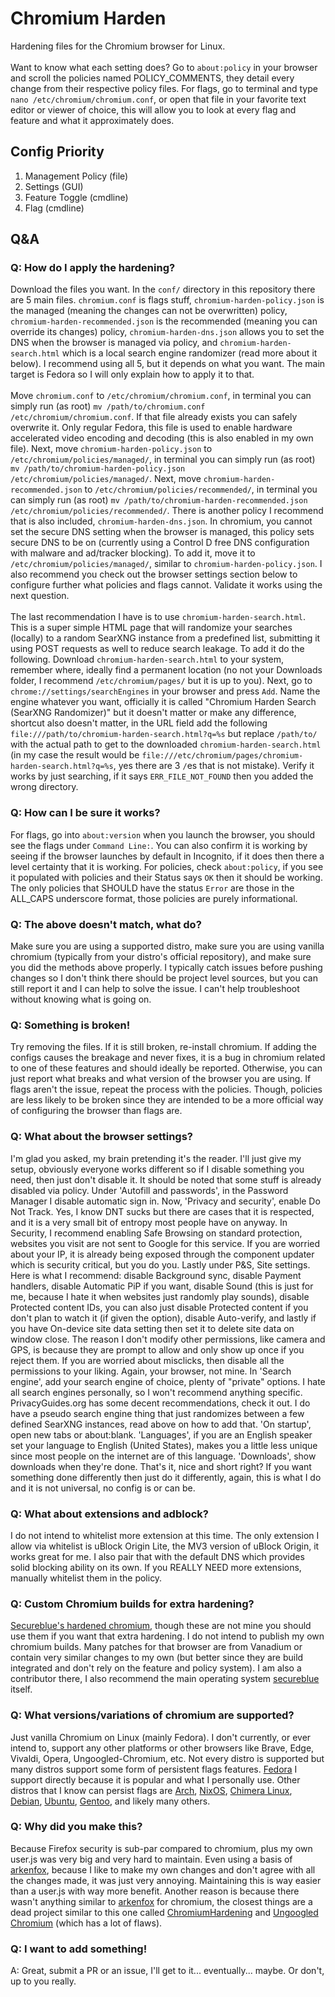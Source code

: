 # Chromium Harden

Hardening files for the Chromium browser for Linux.
\
\
Want to know what each setting does? Go to `about:policy` in your browser and scroll the policies named POLICY_COMMENTS, they detail every change from their respective policy files. For flags, go to terminal and type `nano /etc/chromium/chromium.conf`, or open that file in your favorite text editor or viewer of choice, this will allow you to look at every flag and feature and what it approximately does.

## Config Priority

1) Management Policy (file)
2) Settings (GUI)
3) Feature Toggle (cmdline)
4) Flag (cmdline)

## Q&A

### Q: How do I apply the hardening?
Download the files you want. In the `conf/` directory in this repository there are 5 main files. `chromium.conf` is flags stuff, `chromium-harden-policy.json` is the managed (meaning the changes can not be overwritten) policy, `chromium-harden-recommended.json` is the recommended (meaning you can override its changes) policy, `chromium-harden-dns.json` allows you to set the DNS when the browser is managed via policy, and `chromium-harden-search.html` which is a local search engine randomizer (read more about it below). I recommend using all 5, but it depends on what you want. The main target is Fedora so I will only explain how to apply it to that.
\
\
Move `chromium.conf` to `/etc/chromium/chromium.conf`, in terminal you can simply run (as root) `mv /path/to/chromium.conf /etc/chromium/chromium.conf`. If that file already exists you can safely overwrite it. Only regular Fedora, this file is used to enable hardware accelerated video encoding and decoding (this is also enabled in my own file). Next, move `chromium-harden-policy.json` to `/etc/chromium/policies/managed/`, in terminal you can simply run (as root) `mv /path/to/chromium-harden-policy.json /etc/chromium/policies/managed/`. Next, move `chromium-harden-recommended.json` to `/etc/chromium/policies/recommended/`, in terminal you can simply run (as root) `mv /path/to/chromium-harden-recommended.json /etc/chromium/policies/recommended/`. There is another policy I recommend that is also included, `chromium-harden-dns.json`. In chromium, you cannot set the secure DNS setting when the browser is managed, this policy sets secure DNS to be on (currently using a Control D free DNS configuration with malware and ad/tracker blocking). To add it, move it to `/etc/chromium/policies/managed/`, similar to `chromium-harden-policy.json`. I also recommend you check out the browser settings section below to configure further what policies and flags cannot. Validate it works using the next question.
\
\
The last recommendation I have is to use `chromium-harden-search.html`. This is a super simple HTML page that will randomize your searches (locally) to a random SearXNG instance from a predefined list, submitting it using POST requests as well to reduce search leakage. To add it do the following. Download `chromium-harden-search.html` to your system, remember where, ideally find a permanent location (no not your Downloads folder, I recommend `/etc/chromium/pages/` but it is up to you). Next, go to `chrome://settings/searchEngines` in your browser and press `Add`. Name the engine whatever you want, officially it is called "Chromium Harden Search (SearXNG Randomizer)" but it doesn't matter or make any difference, shortcut also doesn't matter, in the URL field add the following `file:///path/to/chromium-harden-search.html?q=%s` but replace `/path/to/` with the actual path to get to the downloaded `chromium-harden-search.html` (in my case the result would be `file:///etc/chromium/pages/chromium-harden-search.html?q=%s`, yes there are 3 `/`es that is not mistake). Verify it works by just searching, if it says `ERR_FILE_NOT_FOUND` then you added the wrong directory.

### Q: How can I be sure it works?
For flags, go into `about:version` when you launch the browser, you should see the flags under `Command Line:`. You can also confirm it is working by seeing if the browser launches by default in Incognito, if it does then there a level certainty that it is working. For policies, check `about:policy`, if you see it populated with policies and their Status says `OK` then it should be working. The only policies that SHOULD have the status `Error` are those in the ALL_CAPS underscore format, those policies are purely informational.

### Q: The above doesn't match, what do?
Make sure you are using a supported distro, make sure you are using vanilla chromium (typically from your distro's official repository), and make sure you did the methods above properly. I typically catch issues before pushing changes so I don't think there should be project level sources, but you can still report it and I can help to solve the issue. I can't help troubleshoot without knowing what is going on.

### Q: Something is broken!
Try removing the files. If it is still broken, re-install chromium. If adding the configs causes the breakage and never fixes, it is a bug in chromium related to one of these features and should ideally be reported. Otherwise, you can just report what breaks and what version of the browser you are using. If flags aren't the issue, repeat the process with the policies. Though, policies are less likely to be broken since they are intended to be a more official way of configuring the browser than flags are.

### Q: What about the browser settings?
I'm glad you asked, my brain pretending it's the reader. I'll just give my setup, obviously everyone works different so if I disable something you need, then just don't disable it. It should be noted that some stuff is already disabled via policy. Under 'Autofill and passwords', in the Password Manager I disable automatic sign in. Now, 'Privacy and security', enable Do Not Track. Yes, I know DNT sucks but there are cases that it is respected, and it is a very small bit of entropy most people have on anyway. In Security, I recommend enabling Safe Browsing on standard protection, websites you visit are not sent to Google for this service. If you are worried about your IP, it is already being exposed through the component updater which is security critical, but you do you. Lastly under P&S, Site settings. Here is what I recommend: disable Background sync, disable Payment handlers, disable Automatic PiP if you want, disable Sound (this is just for me, because I hate it when websites just randomly play sounds), disable Protected content IDs, you can also just disable Protected content if you don't plan to watch it (if given the option), disable Auto-verify, and lastly if you have On-device site data setting then set it to delete site data on window close. The reason I don't modify other permissions, like camera and GPS, is because they are prompt to allow and only show up once if you reject them. If you are worried about misclicks, then disable all the permissions to your liking. Again, your browser, not mine. In 'Search engine', add your search engine of choice, plenty of "private" options. I hate all search engines personally, so I won't recommend anything specific. PrivacyGuides.org has some decent recommendations, check it out. I do have a pseudo search engine thing that just randomizes between a few defined SearXNG instances, read above on how to add that. 'On startup', open new tabs or about:blank. 'Languages', if you are an English speaker set your language to English (United States), makes you a little less unique since most people on the internet are of this language. 'Downloads', show downloads when they're done. That's it, nice and short right? If you want something done differently then just do it differently, again, this is what I do and it is not universal, no config is or can be.

### Q: What about extensions and adblock?
I do not intend to whitelist more extension at this time. The only extension I allow via whitelist is uBlock Origin Lite, the MV3 version of uBlock Origin, it works great for me. I also pair that with the default DNS which provides solid blocking ability on its own. If you REALLY NEED more extensions, manually whitelist them in the policy.

### Q: Custom Chromium builds for extra hardening?
[Secureblue's hardened chromium](https://github.com/secureblue/hardened-chromium), though these are not mine you should use them if you want that extra hardening. I do not intend to publish my own chromium builds. Many patches for that browser are from Vanadium or contain very similar changes to my own (but better since they are build integrated and don't rely on the feature and policy system). I am also a contributor there, I also recommend the main operating system [secureblue](https://github.com/secureblue/secureblue) itself.

### Q: What versions/variations of chromium are supported?
Just vanilla Chromium on Linux (mainly Fedora). I don't currently, or ever intend to, support any other platforms or other browsers like Brave, Edge, Vivaldi, Opera, Ungoogled-Chromium, etc. Not every distro is supported but many distros support some form of persistent flags features. [Fedora](https://fedoraproject.org/) I support directly because it is popular and what I personally use. Other distros that I know can persist flags are [Arch](https://archlinux.org/), [NixOS](https://nixos.org/), [Chimera Linux](https://chimera-linux.org/), [Debian](https://www.debian.org/), [Ubuntu](https://ubuntu.com/), [Gentoo](https://www.gentoo.org/), and likely many others.

### Q: Why did you make this?
Because Firefox security is sub-par compared to chromium, plus my own user.js was very big and very hard to maintain. Even using a basis of [arkenfox](https://github.com/arkenfox/user.js), because I like to make my own changes and don't agree with all the changes made, it was just very annoying. Maintaining this is way easier than a user.js with way more benefit. Another reason is because there wasn't anything similar to [arkenfox](https://github.com/arkenfox/user.js) for chromium, the closest things are a dead project similar to this one called [ChromiumHardening](https://github.com/melo936/ChromiumHardening) and [Ungoogled Chromium](https://github.com/ungoogled-software/ungoogled-chromium) (which has a lot of flaws).

### Q: I want to add something!
A: Great, submit a PR or an issue, I'll get to it... eventually... maybe. Or don't, up to you really.
